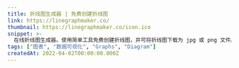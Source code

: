 ```yaml
---
title: 折线图生成器 | 免费创建折线图
link: https://linegraphmaker.co/
thumbnail: https://linegraphmaker.co/icon.ico
snippet: >-
  在线折线图生成器。使用简单工具免费创建折线图，并可将折线图下载为 jpg 或 png 文件。可根据需求自定义折线图。
tags: ["图表", "数据可视化", "Graphs", "Diagram"]
createdAt: 2022-04-02T00:00:00.000Z
---
```

